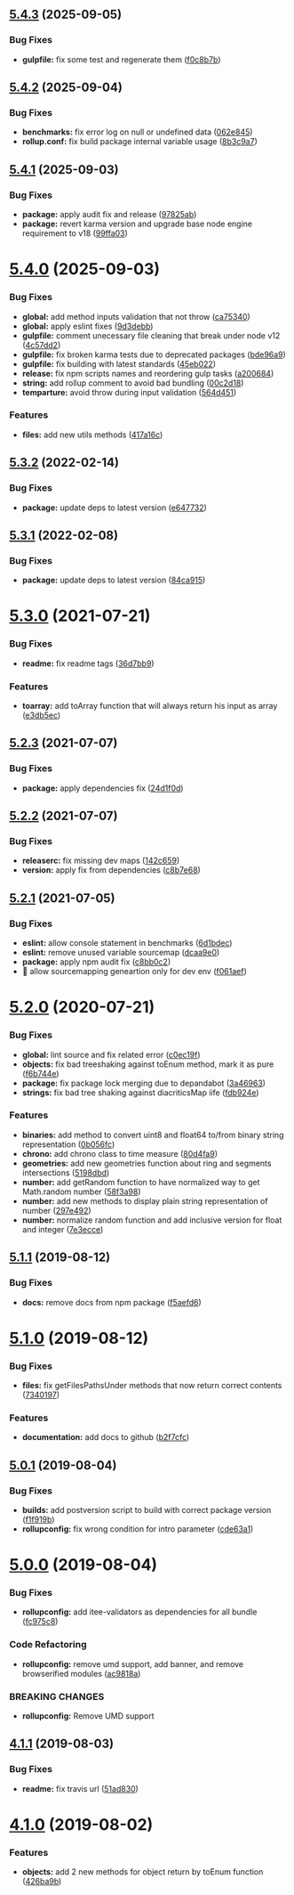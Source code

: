 ## [5.4.3](https://github.com/Itee/itee-utils/compare/v5.4.2...v5.4.3) (2025-09-05)


### Bug Fixes

* **gulpfile:** fix some test and regenerate them ([f0c8b7b](https://github.com/Itee/itee-utils/commit/f0c8b7b79fab6827911cac6e327bc07b1b24015e))

## [5.4.2](https://github.com/Itee/itee-utils/compare/v5.4.1...v5.4.2) (2025-09-04)


### Bug Fixes

* **benchmarks:** fix error log on null or undefined data ([062e845](https://github.com/Itee/itee-utils/commit/062e84561c28eecc89a4267d129a58a6ed46b5d2))
* **rollup.conf:** fix build package internal variable usage ([8b3c9a7](https://github.com/Itee/itee-utils/commit/8b3c9a78efd93306df8c7f290ecfc3aeb782bdb2))

## [5.4.1](https://github.com/Itee/itee-utils/compare/v5.4.0...v5.4.1) (2025-09-03)


### Bug Fixes

* **package:** apply audit fix and release ([97825ab](https://github.com/Itee/itee-utils/commit/97825abbc112edd1feaabdf4ce79ae6dc8006f8f))
* **package:** revert karma version and upgrade base node engine requirement to v18 ([99ffa03](https://github.com/Itee/itee-utils/commit/99ffa03f2332305400087ef2ff982f38408d91c8))

# [5.4.0](https://github.com/Itee/itee-utils/compare/v5.3.2...v5.4.0) (2025-09-03)


### Bug Fixes

* **global:** add method inputs validation that not throw ([ca75340](https://github.com/Itee/itee-utils/commit/ca75340133bbf673cc4ab6987f3aac4bc493a930))
* **global:** apply eslint fixes ([9d3debb](https://github.com/Itee/itee-utils/commit/9d3debbbe5fb11172a47a8e651ba57f21315469b))
* **gulpfile:** comment unecessary file cleaning that break under node v12 ([4c57dd2](https://github.com/Itee/itee-utils/commit/4c57dd23598d35e5a0fe73e3369ae40cc7f11c55))
* **gulpfile:** fix broken karma tests due to deprecated packages ([bde96a9](https://github.com/Itee/itee-utils/commit/bde96a9fab4f9b286c37675110357080f6726f6b))
* **gulpfile:** fix building with latest standards ([45eb022](https://github.com/Itee/itee-utils/commit/45eb02206727f14fef48bca743329619120b9724))
* **release:** fix npm scripts names and reordering gulp tasks ([a200684](https://github.com/Itee/itee-utils/commit/a20068487f9b7239a59c5765dd2396a36f0b4696))
* **string:** add rollup comment to avoid bad bundling ([00c2d18](https://github.com/Itee/itee-utils/commit/00c2d18cc1c0fe17f4d3e7962598e44b25573160))
* **temparture:** avoid throw during input validation ([564d451](https://github.com/Itee/itee-utils/commit/564d451f5fdc76bbd5de9ddebd2e4c9fa3687a55))


### Features

* **files:** add new utils methods ([417a16c](https://github.com/Itee/itee-utils/commit/417a16c683271a8cb714f15335934464030cb9bc))

## [5.3.2](https://github.com/Itee/itee-utils/compare/v5.3.1...v5.3.2) (2022-02-14)


### Bug Fixes

* **package:** update deps to latest version ([e647732](https://github.com/Itee/itee-utils/commit/e64773251dad0d9687ddad7d5de71da121de9387))

## [5.3.1](https://github.com/Itee/itee-utils/compare/v5.3.0...v5.3.1) (2022-02-08)


### Bug Fixes

* **package:** update deps to latest version ([84ca915](https://github.com/Itee/itee-utils/commit/84ca9151e585c1557b3af59a1d6b8abe9212ca5b))

# [5.3.0](https://github.com/Itee/itee-utils/compare/v5.2.3...v5.3.0) (2021-07-21)


### Bug Fixes

* **readme:** fix readme tags ([36d7bb9](https://github.com/Itee/itee-utils/commit/36d7bb98fc427355fb4096e6f6bff894ee8c128d))


### Features

* **toarray:** add toArray function that will always return his input as array ([e3db5ec](https://github.com/Itee/itee-utils/commit/e3db5ec7244115c2c8a40877729e60328b4c16bd))

## [5.2.3](https://github.com/Itee/itee-utils/compare/v5.2.2...v5.2.3) (2021-07-07)


### Bug Fixes

* **package:** apply dependencies fix ([24d1f0d](https://github.com/Itee/itee-utils/commit/24d1f0decbad336eadad650a3f1a24f3886f9a2d))

## [5.2.2](https://github.com/Itee/itee-utils/compare/v5.2.1...v5.2.2) (2021-07-07)


### Bug Fixes

* **releaserc:** fix missing dev maps ([142c659](https://github.com/Itee/itee-utils/commit/142c659c5d618d565ab734f051c1e8966383a9f8))
* **version:** apply fix from dependencies ([c8b7e68](https://github.com/Itee/itee-utils/commit/c8b7e68562b5203dbbd1a2b57bf2118f092a1c9c))

## [5.2.1](https://github.com/Itee/itee-utils/compare/v5.2.0...v5.2.1) (2021-07-05)


### Bug Fixes

* **eslint:** allow console statement in benchmarks ([6d1bdec](https://github.com/Itee/itee-utils/commit/6d1bdec219142a5b03224ab6754b2d6baf793508))
* **eslint:** remove unused variable sourcemap ([dcaa9e0](https://github.com/Itee/itee-utils/commit/dcaa9e077fb4cb647e63459ffd81d4006cb02a8e))
* **package:** apply npm audit fix ([c8bb0c2](https://github.com/Itee/itee-utils/commit/c8bb0c292f5c33812186e3911e7508dc0d10f347))
* 🐛 allow sourcemapping geneartion only for dev env ([f061aef](https://github.com/Itee/itee-utils/commit/f061aef3d3bb6c544e81346c882b0f88f5222e3a))

# [5.2.0](https://github.com/Itee/itee-utils/compare/v5.1.1...v5.2.0) (2020-07-21)


### Bug Fixes

* **global:** lint source and fix related error ([c0ec19f](https://github.com/Itee/itee-utils/commit/c0ec19fd9388301656e4353d6d9a5c0a23b0b9eb))
* **objects:** fix bad treeshaking against toEnum method, mark it as pure ([f6b744e](https://github.com/Itee/itee-utils/commit/f6b744e83f98e2c8532d019abee18098151de408))
* **package:** fix package lock merging due to depandabot ([3a46963](https://github.com/Itee/itee-utils/commit/3a46963ca1b2b5f8f5b4568640f5e0f0354d3ccf))
* **strings:** fix bad tree shaking against diacriticsMap iife ([fdb924e](https://github.com/Itee/itee-utils/commit/fdb924e08e7ab558fd87c304bfb9755fccad0608))


### Features

* **binaries:** add method to convert uint8 and float64 to/from binary string representation ([0b056fc](https://github.com/Itee/itee-utils/commit/0b056fc1a7de25e8c97c0e3093d9971de4c99ca9))
* **chrono:** add chrono class to time measure ([80d4fa9](https://github.com/Itee/itee-utils/commit/80d4fa9cceb91ea6fbc7678717db725f166ae68e))
* **geometries:** add new geometries function about ring and segments intersections ([5198dbd](https://github.com/Itee/itee-utils/commit/5198dbd16e55eb1f770449aa7fc834dd4a7c5b93))
* **number:** add getRandom function to have normalized way to get Math.random number ([58f3a98](https://github.com/Itee/itee-utils/commit/58f3a98e06b4c45e5e80c6505cfb9916ac14eb5f))
* **number:** add new methods to display plain string representation of number ([297e492](https://github.com/Itee/itee-utils/commit/297e4922fadde28ba7155fb26d5d64ad09aa8883))
* **number:** normalize random function and add inclusive version for float and integer ([7e3ecce](https://github.com/Itee/itee-utils/commit/7e3ecceef824232892a4a0a3f1604ea33222dac6))

## [5.1.1](https://github.com/Itee/itee-utils/compare/v5.1.0...v5.1.1) (2019-08-12)


### Bug Fixes

* **docs:** remove docs from npm package ([f5aefd6](https://github.com/Itee/itee-utils/commit/f5aefd6))

# [5.1.0](https://github.com/Itee/itee-utils/compare/v5.0.1...v5.1.0) (2019-08-12)


### Bug Fixes

* **files:** fix getFilesPathsUnder methods that now return correct contents ([7340197](https://github.com/Itee/itee-utils/commit/7340197))


### Features

* **documentation:** add docs to github ([b2f7cfc](https://github.com/Itee/itee-utils/commit/b2f7cfc))

## [5.0.1](https://github.com/Itee/itee-utils/compare/v5.0.0...v5.0.1) (2019-08-04)


### Bug Fixes

* **builds:** add postversion script to build with correct package version ([f1f919b](https://github.com/Itee/itee-utils/commit/f1f919b))
* **rollupconfig:** fix wrong condition for intro parameter ([cde63a1](https://github.com/Itee/itee-utils/commit/cde63a1))

# [5.0.0](https://github.com/Itee/itee-utils/compare/v4.1.1...v5.0.0) (2019-08-04)


### Bug Fixes

* **rollupconfig:** add itee-validators as dependencies for all bundle ([fc975c8](https://github.com/Itee/itee-utils/commit/fc975c8))


### Code Refactoring

* **rollupconfig:** remove umd support, add banner, and remove browserified modules ([ac9818a](https://github.com/Itee/itee-utils/commit/ac9818a))


### BREAKING CHANGES

* **rollupconfig:** Remove UMD support

## [4.1.1](https://github.com/Itee/itee-utils/compare/v4.1.0...v4.1.1) (2019-08-03)


### Bug Fixes

* **readme:** fix travis url ([51ad830](https://github.com/Itee/itee-utils/commit/51ad830))

# [4.1.0](https://github.com/Itee/itee-utils/compare/v4.0.0...v4.1.0) (2019-08-02)


### Features

* **objects:** add 2 new methods for object return by toEnum function ([426ba9b](https://github.com/Itee/itee-utils/commit/426ba9b))

